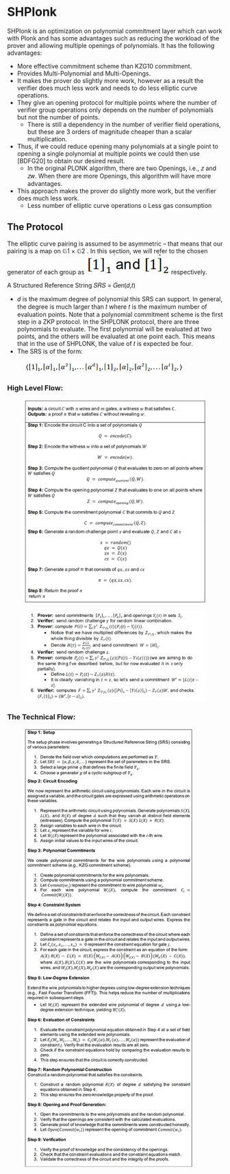 # SHPlonk

SHPlonk is an optimization on polynomial commitment layer which can work with Plonk and has some advantages such as reducing the workload of the prover and allowing multiple openings of polynomials. It has the following advantages:

* More effective commitment scheme than KZG10 commitment.
* Provides Multi-Polynomial and Multi-Openings.
* It makes the prover do slightly more work, however as a result the verifier does much less work and needs to do less elliptic curve operations.
* They give an opening protocol for multiple points where the number of verifier group operations only depends on the number of polynomials but not the number of points.
  * There is still a dependency in the number of verifier field operations, but these are 3 orders of magnitude cheaper than a scalar multiplication.
* Thus, if we could reduce opening many polynomials at a single point to opening a single polynomial at multiple points we could then use \[BDFG20] to obtain our desired result.
  * In the original PLONK algorithm, there are two Openings, i.e., 𝑧 and 𝑧𝑤. When there are more Openings, this algorithm will have more advantages.
* This approach makes the prover do slightly more work, but the verifier does much less work.
  * Less number of elliptic curve operations o Less gas consumption

## The Protocol

The elliptic curve pairing is assumed to be asymmetric – that means that our pairing is a map on 𝔾1 × 𝔾2 . In this section, we will refer to the chosen generator of each group as <img src="../../.gitbook/assets/image (17).png" alt="" data-size="line"> respectively.

A Structured Reference String 𝑆𝑅𝑆 = 𝐺𝑒𝑛(𝑑,𝑡)

* 𝑑 is the maximum degree of polynomial this SRS can support. In general, the degree is much larger than 𝑡 where 𝑡 is the maximum number of evaluation points. Note that a polynomial commitment scheme is the first step in a ZKP protocol. In the SHPLONK protocol, there are three polynomials to evaluate. The first polynomial will be evaluated at two points, and the others will be evaluated at one point each. This means that in the use of SHPLONK, the value of 𝑡 is expected be four.
* The SRS is of the form:

<figure><img src="../../.gitbook/assets/image (39).png" alt="" width="371"><figcaption></figcaption></figure>

### High Level Flow:

<figure><img src="../../.gitbook/assets/highlevel-SHplonk (3).png" alt=""><figcaption></figcaption></figure>

<figure><img src="../../.gitbook/assets/image (23).png" alt=""><figcaption></figcaption></figure>

### The Technical Flow:

<figure><img src="../../.gitbook/assets/highlevel-SHplonk (1).png" alt=""><figcaption></figcaption></figure>
